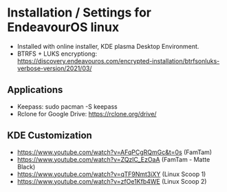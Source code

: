 # Installation / Settings for EndeavourOS linux

- Installed with online installer, KDE plasma Desktop Environment.
- BTRFS + LUKS encryptiong: https://discovery.endeavouros.com/encrypted-installation/btrfsonluks-verbose-version/2021/03/

## Applications
- Keepass: sudo pacman -S keepass
- Rclone for Google Drive: https://rclone.org/drive/

## KDE Customization
- https://www.youtube.com/watch?v=AFqPCgRQmGc&t=0s (FamTam)
- https://www.youtube.com/watch?v=ZQzlC_EzOaA (FamTam - Matte Black)
- https://www.youtube.com/watch?v=qTF9Nmt3iXY (Linux Scoop 1)
- https://www.youtube.com/watch?v=zfOe1Kfb4WE (Linux Scoop 2)
